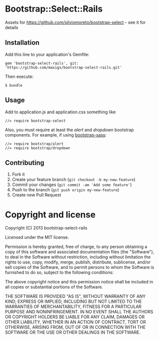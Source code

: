 # Bootstrap::Select::Rails

Assets for https://github.com/silviomoreto/bootstrap-select - see it for details

## Installation

Add this line to your application's Gemfile:

    gem 'bootstrap-select-rails', git: 'https://github.com/maxigs/bootstrap-select-rails.git'

Then execute:

    $ bundle

## Usage

Add to application.js and application.css something like

    //= require bootstrap-select

Also, you must require at least the *alert* and *dropdown* bootstrap components.
For example, if using
[bootstrap-sass](https://github.com/twbs/bootstrap-sass):

    //= require bootstrap/alert
    //= require bootstrap/dropdown

## Contributing

1. Fork it
2. Create your feature branch (`git checkout -b my-new-feature`)
3. Commit your changes (`git commit -am 'Add some feature'`)
4. Push to the branch (`git push origin my-new-feature`)
5. Create new Pull Request

# Copyright and license

Copyright (C) 2013 bootstrap-select-rails

Licensed under the MIT license.

Permission is hereby granted, free of charge, to any person obtaining a copy of this software and associated documentation files (the "Software"), to deal in the Software without restriction, including without limitation the rights to use, copy, modify, merge, publish, distribute, sublicense, and/or sell copies of the Software, and to permit persons to whom the Software is furnished to do so, subject to the following conditions:

The above copyright notice and this permission notice shall be included in all copies or substantial portions of the Software.

THE SOFTWARE IS PROVIDED "AS IS", WITHOUT WARRANTY OF ANY KIND, EXPRESS OR IMPLIED, INCLUDING BUT NOT LIMITED TO THE WARRANTIES OF MERCHANTABILITY, FITNESS FOR A PARTICULAR PURPOSE AND NONINFRINGEMENT. IN NO EVENT SHALL THE AUTHORS OR COPYRIGHT HOLDERS BE LIABLE FOR ANY CLAIM, DAMAGES OR OTHER LIABILITY, WHETHER IN AN ACTION OF CONTRACT, TORT OR OTHERWISE, ARISING FROM, OUT OF OR IN CONNECTION WITH THE SOFTWARE OR THE USE OR OTHER DEALINGS IN THE SOFTWARE.
